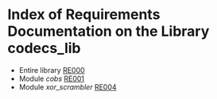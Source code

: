 # Index of Requirements Documentation on the Library codecs_lib

* Entire library [RE000](./RE000_library_requirements.md)
* Module *cobs* [RE001](./RE001_cobs_requirements.md)
* Module *xor_scrambler* [RE004](./RE004_xor_scrambler_requirements.md)
